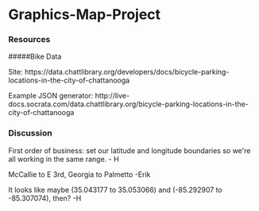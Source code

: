 # Graphics-Map-Project

### Resources
#####Bike Data
<p>	Site: https://data.chattlibrary.org/developers/docs/bicycle-parking-locations-in-the-city-of-chattanooga</p>
<p>	Example JSON generator: http://live-docs.socrata.com/data.chattlibrary.org/bicycle-parking-locations-in-the-city-of-chattanooga</p>

### Discussion
First order of business: set our latitude and longitude boundaries so we're all working in the same range. - H

McCallie to E 3rd, Georgia to Palmetto -Erik

It looks like maybe (35.043177 to 35.053066) and (-85.292907 to -85.307074), then? -H
